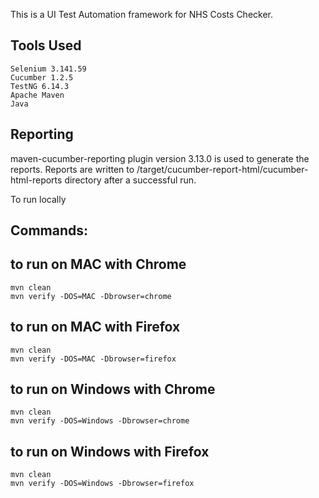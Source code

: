 This is a UI Test Automation framework for NHS Costs Checker. 


## Tools Used
```
Selenium 3.141.59
Cucumber 1.2.5
TestNG 6.14.3
Apache Maven 
Java 
```

## Reporting

maven-cucumber-reporting plugin version 3.13.0 is used to generate the reports. 
Reports are written to /target/cucumber-report-html/cucumber-html-reports directory after a successful run.

To run locally 
## Commands:

## to run on MAC with Chrome
```
mvn clean
mvn verify -DOS=MAC -Dbrowser=chrome
```
## to run on MAC with Firefox
```
mvn clean
mvn verify -DOS=MAC -Dbrowser=firefox
```
## to run on Windows with Chrome
```
mvn clean
mvn verify -DOS=Windows -Dbrowser=chrome
```

## to run on Windows with Firefox
```
mvn clean
mvn verify -DOS=Windows -Dbrowser=firefox
```